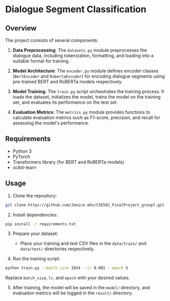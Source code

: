 # Dialogue Segment Classification

## Overview

The project consists of several components:

1. **Data Preprocessing**: The `datasets.py` module preprocesses the dialogue data, including tokenization, formatting,
   and loading into a suitable format for training.

2. **Model Architecture**: The `encoder.py` module defines encoder classes (`BertEncoder` and `RobertaEncoder`) for
   encoding dialogue segments using pre-trained BERT and RoBERTa models respectively.

3. **Model Training**: The `train.py` script orchestrates the training process. It loads the dataset, initializes the
   model, trains the model on the training set, and evaluates its performance on the test set.

4. **Evaluation Metrics**: The `metrics.py` module provides functions to calculate evaluation metrics such as F1-score,
   precision, and recall for assessing the model's performance.

## Requirements

- Python 3
- PyTorch
- Transformers library (for BERT and RoBERTa models)
- scikit-learn

## Usage

1. Clone the repository:

```bash
git clone https://github.com/Janice-ahn/CSE582_FinalProject_group7.git
```

2. Install dependencies:

```bash
pip install -r requirements.txt
```

3. Prepare your dataset:
    - Place your training and test CSV files in the `data/train/` and `data/test/` directories respectively.

4. Run the training script:

```bash
python train.py --batch_size 1024 --lr 0.001 --epoch 5
```

Replace `batch_size`, `lr`, and `epoch` with your desired values.

5. After training, the model will be saved in the `model/` directory, and evaluation metrics will be logged in
   the `result/` directory.
